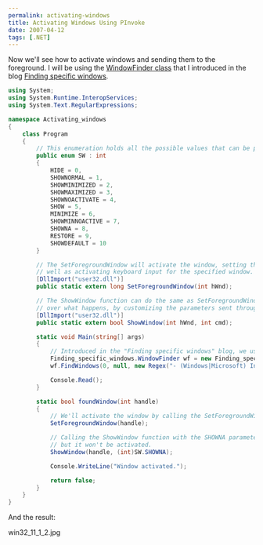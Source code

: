 ```yaml
---
permalink: activating-windows
title: Activating Windows Using PInvoke
date: 2007-04-12
tags: [.NET]
---
```

Now we'll see how to activate windows and sending them to the foreground. I will be using the [WindowFinder class](http://www.improve.dk/blog/2007/04/07/finding-specific-windows) that I introduced in the blog [Finding specific windows](http://www.improve.dk/blog/2007/04/07/finding-specific-windows).

<!-- more -->

```csharp
using System;
using System.Runtime.InteropServices;
using System.Text.RegularExpressions;

namespace Activating_windows
{
	class Program
	{
		// This enumeration holds all the possible values that can be passed onto the ShowWindow function.
		public enum SW : int
		{
			HIDE = 0,
			SHOWNORMAL = 1,
			SHOWMINIMIZED = 2,
			SHOWMAXIMIZED = 3,
			SHOWNOACTIVATE = 4,
			SHOW = 5,
			MINIMIZE = 6,
			SHOWMINNOACTIVE = 7,
			SHOWNA = 8,
			RESTORE = 9,
			SHOWDEFAULT = 10
		}

		// The SetForegroundWindow will activate the window, setting the window thread to the foreground thread, as
		// well as activating keyboard input for the specified window.
		[DllImport("user32.dll")]
		public static extern long SetForegroundWindow(int hWnd);

		// The ShowWindow function can do the same as SetForegroundWindow, but it gives much greater control
		// over what happens, by customizing the parameters sent through the cmd parameter.
		[DllImport("user32.dll")]
		public static extern bool ShowWindow(int hWnd, int cmd);

		static void Main(string[] args)
		{
			// Introduced in the "Finding specific windows" blog, we use the WindowFinder class to find all Internet Explorer main window instances.
			Finding_specific_windows.WindowFinder wf = new Finding_specific_windows.WindowFinder();
			wf.FindWindows(0, null, new Regex("- (Windows|Microsoft) Internet Explorer"), new Regex("iexplore"), new Finding_specific_windows.WindowFinder.FoundWindowCallback(foundWindow));

			Console.Read();
		}

		static bool foundWindow(int handle)
		{
			// We'll activate the window by calling the SetForegroundWindow function, passing in the handle to the window.
			SetForegroundWindow(handle);

			// Calling the ShowWindow function with the SHOWNA parameter will put the window in the foreground,
			// but it won't be activated.
			ShowWindow(handle, (int)SW.SHOWNA);

			Console.WriteLine("Window activated.");

			return false;
		}
	}
}

```

And the result:

win32_11_1_2.jpg

